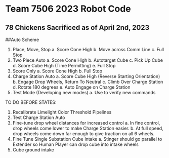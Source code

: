 # Team 7506 2023 Robot Code
## 78 Chickens Sacrificed as of April 2nd, 2023

##Auto Scheme
1. Place, Move, Stop
    a. Score Cone High
    b. Move across Comm Line
    c. Full Stop
2. Two Piece Auto
    a. Score Cone High
    b. Autotarget Cube
    c. Pick Up Cube
    d. Score Cube High (Time Permitting)
    e. Full Stop
3. Score Only
    a. Score Cone High
    b. Full Stop
4. Charge Station Auto
    a. Score Cube High (Reverse Starting Orientation)
    b. Engage Drop Wheels, Return To Neutral
    c. Climb Over Charge Station
    d. Rotate 180 degrees
    e. Auto Engage on Charge Station
5. Test Mode (Developing new modes)
    a. Use to verify new commands

TO DO BEFORE STATES:
1. Recalibrate Limelight Color Threshold Pipelines
2. Test Charge Station Auto
3. Fine-tune drop wheel distances for increased control
    a. In fine control, drop wheels come lower to make Charge Station easier. 
    b. At full speed, drop wheels come down far enough to give traction on all 6 wheels.
4. Fine Tune Single Substation Cube Intake
    a. Stinger should go parallel to Extender so Human Player can drop cube into intake wheels
5. Cube ground intake
